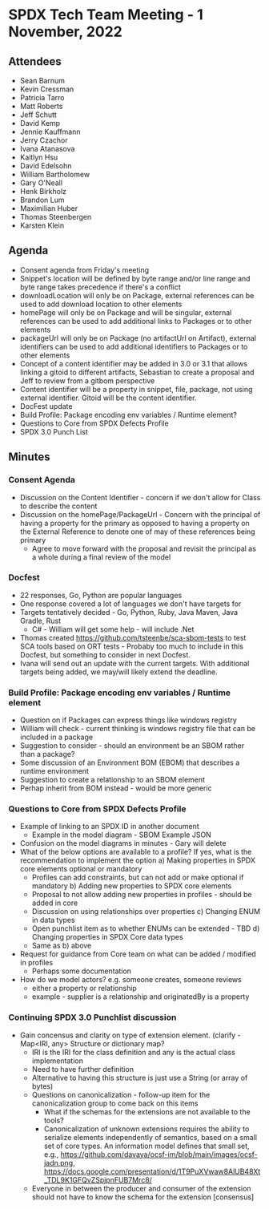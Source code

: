 # SPDX Tech Team Meeting - 1 November, 2022

## Attendees
* Sean Barnum
* Kevin Cressman
* Patricia Tarro
* Matt Roberts
* Jeff Schutt
* David Kemp
* Jennie Kauffmann
* Jerry Czachor
* Ivana Atanasova
* Kaitlyn Hsu
* David Edelsohn
* William Bartholomew
* Gary  O'Neall
* Henk Birkholz
* Brandon Lum
* Maximilian Huber
* Thomas Steenbergen
* Karsten Klein


## Agenda
* Consent agenda from Friday's meeting
* Snippet's location will be defined by byte range and/or line range and byte range takes precedence if there's a conflict
* downloadLocation will only be on Package, external references can be used to add download location to other elements
* homePage will only be on Package and will be singular, external references can be used to add additional links to Packages or to other elements
* packageUrl will only be on Package (no artifactUrl on Artifact), external identifiers can be used to add additional identifiers to Packages or to other elements
* Concept of a content identifier may be added in 3.0 or 3.1 that allows linking a gitoid to different artifacts, Sebastian to create a proposal and Jeff to review from a gitbom perspective
* Content identifier will be a property in snippet, file, package, not using external identifier. Gitoid will be the content identifier.
* DocFest update
* Build Profile: Package encoding env variables / Runtime element?
* Questions to Core from SPDX Defects Profile
* SPDX 3.0 Punch List


## Minutes

### Consent Agenda
* Discussion on the Content Identifier - concern if we don't allow for Class to describe the content
* Discussion on the homePage/PackageUrl - Concern with the principal of having a property for the primary as opposed to having a property on the External Reference to denote one of may of these references being primary
  * Agree to move forward with the proposal and revisit the principal as a whole during a final review of the model

### Docfest
* 22 responses, Go, Python are popular languages
* One response covered a lot of languages we don't have targets for
* Targets tentatively decided - Go, Python, Ruby, Java Maven, Java Gradle, Rust
  * C# - William will get some help - will include .Net
* Thomas created https://github.com/tsteenbe/sca-sbom-tests to test SCA tools based on ORT tests - Probaby too much to include in this Docfest, but something to consider in next Docfest.
* Ivana will send out an update with the current targets.  With additional targets being added, we may/will likely extend the deadline.

### Build Profile: Package encoding env variables / Runtime element
* Question on if Packages can express things like windows registry
* William will check - current thinking is windows registry file that can be included in a package
* Suggestion to consider - should an environment be an SBOM rather than a package?
* Some discussion of an Environment BOM (EBOM) that describes a runtime environment
* Suggestion to create a relationship to an SBOM element
* Perhap inherit from BOM instead - would be more generic

### Questions to Core from SPDX Defects Profile
* Example of linking to an SPDX ID in another document
  * Example in the model diagram - SBOM Example JSON
* Confusion on the model diagrams in minutes - Gary will delete
* What of the below options are available to a profile? If yes, what is the recommendation to implement the option
  a) Making properties in SPDX core elements optional or mandatory
    * Profiles can add constraints, but can not add or make optional if mandatory
  b) Adding new properties to SPDX core elements
    * Proposal to not allow adding new properties in profiles - should be added in core
    * Discussion on using relationships over properties
  c) Changing ENUM in data types
    * Open punchlist item as to whether ENUMs can be extended - TBD
  d) Changing properties in SPDX Core data types
    * Same as b) above
* Request for guidance from Core team on what can be added / modified in profiles
  * Perhaps some documentation
* How do we model actors?  e.g. someone creates, someone reviews
  * either a property or relationship
  * example - supplier is a relationship and originatedBy is a property

### Continuing SPDX 3.0 Punchlist discussion
* Gain concensus and clarity on type of extension element. (clarify - Map<IRI, any> Structure or dictionary map?
  * IRI is the IRI for the class definition and any is the actual class implementation
  * Need to have further definition
  * Alternative to having this structure is just use a String (or array of bytes)
  * Questions on canonicalization - follow-up item for the canonicalization group to come back on this items
    * What if the schemas for the extensions are not available to the tools?
    * Canonicalization of unknown extensions requires the ability to serialize elements independently of semantics, based on a small set of core types.  An information model defines that small set, e.g., https://github.com/davaya/ocsf-im/blob/main/images/ocsf-jadn.png, https://docs.google.com/presentation/d/1T9PuXVwaw8AlUB48Xt_TDL9K1GFQvZSpjpnFUB7Mrc8/
  * Everyone in between the producer and consumer of the extension should not have to know the schema for the extension [consensus]
